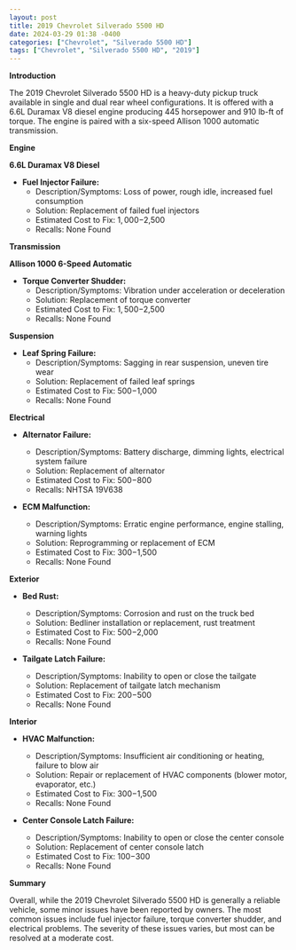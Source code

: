 ```yaml
---
layout: post
title: 2019 Chevrolet Silverado 5500 HD
date: 2024-03-29 01:38 -0400
categories: ["Chevrolet", "Silverado 5500 HD"]
tags: ["Chevrolet", "Silverado 5500 HD", "2019"]
---
```

**Introduction**

The 2019 Chevrolet Silverado 5500 HD is a heavy-duty pickup truck available in single and dual rear wheel configurations. It is offered with a 6.6L Duramax V8 diesel engine producing 445 horsepower and 910 lb-ft of torque. The engine is paired with a six-speed Allison 1000 automatic transmission.

**Engine**

**6.6L Duramax V8 Diesel**

* **Fuel Injector Failure:**
    * Description/Symptoms: Loss of power, rough idle, increased fuel consumption
    * Solution: Replacement of failed fuel injectors
    * Estimated Cost to Fix: $1,000-$2,500
    * Recalls: None Found

**Transmission**

**Allison 1000 6-Speed Automatic**

* **Torque Converter Shudder:**
    * Description/Symptoms: Vibration under acceleration or deceleration
    * Solution: Replacement of torque converter
    * Estimated Cost to Fix: $1,500-$2,500
    * Recalls: None Found

**Suspension**

* **Leaf Spring Failure:**
    * Description/Symptoms: Sagging in rear suspension, uneven tire wear
    * Solution: Replacement of failed leaf springs
    * Estimated Cost to Fix: $500-$1,000
    * Recalls: None Found

**Electrical**

* **Alternator Failure:**
    * Description/Symptoms: Battery discharge, dimming lights, electrical system failure
    * Solution: Replacement of alternator
    * Estimated Cost to Fix: $500-$800
    * Recalls: NHTSA 19V638

* **ECM Malfunction:**
    * Description/Symptoms: Erratic engine performance, engine stalling, warning lights
    * Solution: Reprogramming or replacement of ECM
    * Estimated Cost to Fix: $300-$1,500
    * Recalls: None Found

**Exterior**

* **Bed Rust:**
    * Description/Symptoms: Corrosion and rust on the truck bed
    * Solution: Bedliner installation or replacement, rust treatment
    * Estimated Cost to Fix: $500-$2,000
    * Recalls: None Found

* **Tailgate Latch Failure:**
    * Description/Symptoms: Inability to open or close the tailgate
    * Solution: Replacement of tailgate latch mechanism
    * Estimated Cost to Fix: $200-$500
    * Recalls: None Found

**Interior**

* **HVAC Malfunction:**
    * Description/Symptoms: Insufficient air conditioning or heating, failure to blow air
    * Solution: Repair or replacement of HVAC components (blower motor, evaporator, etc.)
    * Estimated Cost to Fix: $300-$1,500
    * Recalls: None Found

* **Center Console Latch Failure:**
    * Description/Symptoms: Inability to open or close the center console
    * Solution: Replacement of center console latch
    * Estimated Cost to Fix: $100-$300
    * Recalls: None Found

**Summary**

Overall, while the 2019 Chevrolet Silverado 5500 HD is generally a reliable vehicle, some minor issues have been reported by owners. The most common issues include fuel injector failure, torque converter shudder, and electrical problems. The severity of these issues varies, but most can be resolved at a moderate cost.
